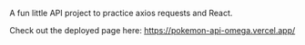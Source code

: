 A fun little API project to practice axios requests and React.

Check out the deployed page here:
https://pokemon-api-omega.vercel.app/